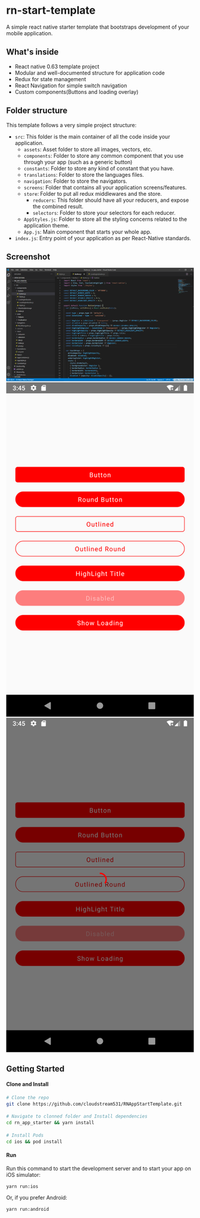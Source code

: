 # rn-start-template

A simple react native starter template that bootstraps development of your mobile application.


## What's inside

- React native 0.63 template project
- Modular and well-documented structure for application code
- Redux for state management
- React Navigation for simple switch navigation
- Custom components(Buttons and loading overlay)


## Folder structure
This template follows a very simple project structure:
- `src`: This folder is the main container of all the code inside your application.
  - `assets`: Asset folder to store all images, vectors, etc.
  - `components`: Folder to store any common component that you use through your app (such as a generic button)
  - `constants`: Folder to store any kind of constant that you have.
  - `translations`: Folder to store the languages files.
  - `navigation`: Folder to store the navigators.
  - `screens`: Folder that contains all your application screens/features.
  - `store`: Folder to put all redux middlewares and the store.
	- `reducers`: This folder should have all your reducers, and expose the combined result.
    - `selectors`: Folder to store your selectors for each reducer.
  - `AppStyles.js`: Folder to store all the styling concerns related to the application theme.
  - `App.js`: Main component that starts your whole app.
- `index.js`: Entry point of your application as per React-Native standards.

## Screenshot
![](screenshots/Screenshot_1.png)
![](screenshots/Screenshot_2.png)
![](screenshots/Screenshot_3.png)

## Getting Started

#### Clone and Install

```bash
# Clone the repo
git clone https://github.com/cloudstream531/RNAppStartTemplate.git

# Navigate to clonned folder and Install dependencies
cd rn_app_starter && yarn install

# Install Pods
cd ios && pod install
```

#### Run

Run this command to start the development server and to start your app on iOS simulator:
```
yarn run:ios
```

Or, if you prefer Android:
```
yarn run:android
```
